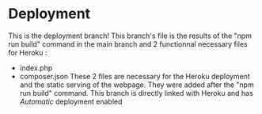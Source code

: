 # Deployment
This is the deployment branch! This branch's file is the results of the "npm run build" command in the main branch and 2 functionnal necessary files for Heroku :
- index.php
- composer.json
These 2 files are necessary for the Heroku deployment and the static serving of the webpage. They were added after the "npm run build" command.
This branch is directly linked with Heroku and has *Automatic* deployment enabled
